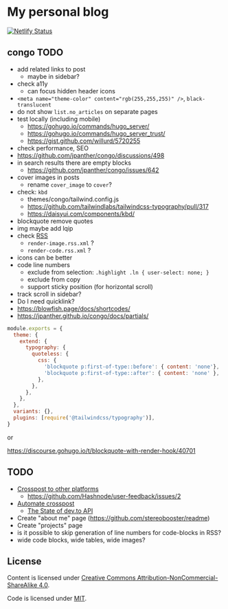 # My personal blog

[![Netlify Status](https://api.netlify.com/api/v1/badges/1e0eb121-52b3-4f50-8a2a-6c75e96ff3ae/deploy-status)](https://app.netlify.com/sites/stereobooster/deploys)

## congo TODO

- add related links to post
  - maybe in sidebar?
- check a11y
  - can focus hidden header icons
- `<meta name="theme-color" content="rgb(255,255,255)" />`, `black-translucent`
- do not show `list.no_articles` on separate pages
- test locally (including mobile)
  - https://gohugo.io/commands/hugo_server/
  - https://gohugo.io/commands/hugo_server_trust/
  - https://gist.github.com/willurd/5720255
- check performance, SEO
- https://github.com/jpanther/congo/discussions/498
- in search results there are empty blocks
  - https://github.com/jpanther/congo/issues/642
- cover images in posts
  - rename `cover_image` to `cover`?
- check: `kbd`
  - themes/congo/tailwind.config.js
  - https://github.com/tailwindlabs/tailwindcss-typography/pull/317
  - https://daisyui.com/components/kbd/
- blockquote remove quotes
- img maybe add lqip
- check [RSS](http://localhost:1313/index.xml)
  - `render-image.rss.xml` ?
  - `render-code.rss.xml` ?
- icons can be better
- code line numbers
  - exclude from selection: `.highlight .ln { user-select: none; }`
  - exclude from copy
  - support sticky position (for horizontal scroll)
- track scroll in sidebar?
- Do I need quicklink?
- https://blowfish.page/docs/shortcodes/
- https://jpanther.github.io/congo/docs/partials/

```js
module.exports = {
  theme: {
    extend: {
      typography: {
        quoteless: {
          css: {
            'blockquote p:first-of-type::before': { content: 'none'},
            'blockquote p:first-of-type::after': { content: 'none' },
          },
        },
      },
    },
  },
  variants: {},
  plugins: [require('@tailwindcss/typography')],
}
```

or 

https://discourse.gohugo.io/t/blockquote-with-render-hook/40701

## TODO

- [Crosspost to other platforms](https://dev.to/maxkatz/where-to-publish-content-53ao)
  - https://github.com/Hashnode/user-feedback/issues/2
- [Automate crosspost](https://dev.to/maxime1992/manage-your-dev-to-blog-posts-from-a-git-repo-and-use-continuous-deployment-to-auto-publish-update-them-143j)
  - [The State of dev.to API](https://dev.to/alfredosalzillo/the-state-of-devto-v0-api-1o2)
- Create "about me" page (https://github.com/stereobooster/readme)
- Create "projects" page
- is it possible to skip generation of line numbers for code-blocks in RSS?
- wide code blocks, wide tables, wide images?

## License

Content is licensed under [Creative Commons Attribution-NonCommercial-ShareAlike 4.0](http://creativecommons.org/licenses/by-nc-sa/4.0/).

Code is licensed under [MIT](https://opensource.org/licenses/MIT).
